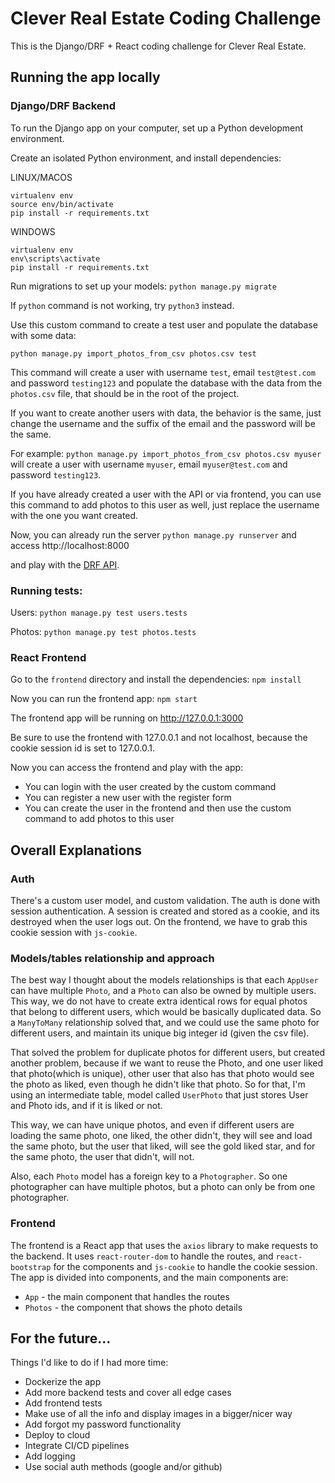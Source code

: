 # Clever Real Estate Coding Challenge

This is the Django/DRF + React coding challenge for Clever Real Estate.

## Running the app locally

### Django/DRF Backend

To run the Django app on your computer, set up a Python development environment.

Create an isolated Python environment, and install dependencies:

LINUX/MACOS
```
virtualenv env
source env/bin/activate
pip install -r requirements.txt
```
WINDOWS
```
virtualenv env
env\scripts\activate
pip install -r requirements.txt
```

Run migrations to set up your models:
`python manage.py migrate`

If `python` command is not working, try `python3` instead.

Use this custom command to create a test user and populate the database with some data:

`python manage.py import_photos_from_csv photos.csv test`

This command will create a user with username `test`, email `test@test.com`
and password `testing123` and populate the database with the data from the `photos.csv`
file, that should be in the root of the project.

If you want to create another users with data, the behavior is the same, just change the username
and the suffix of the email and the password will be the same.

For example: `python manage.py import_photos_from_csv photos.csv myuser`
will create a user with username `myuser`, email `myuser@test.com` and password `testing123`.

If you have already created a user with the API or via frontend, you can use this command
to add photos to this user as well, just replace the username with the one you want created.


Now, you can already run the server
`python manage.py runserver`
and access http://localhost:8000

and play with the [DRF API]().

### Running tests:
Users:
`python manage.py test users.tests`

Photos:
`python manage.py test photos.tests`

### React Frontend

Go to the `frontend` directory and install the dependencies:
`npm install`

Now you can run the frontend app:
`npm start`

The frontend app will be running on http://127.0.0.1:3000

Be sure to use the frontend with 127.0.0.1 and not localhost, because
the cookie session id is set to 127.0.0.1.

Now you can access the frontend and play with the app:
- You can login with the user created by the custom command
- You can register a new user with the register form
- You can create the user in the frontend and then use the custom command to add photos to this user


## Overall Explanations

### Auth
There's a custom user model, and custom validation.
The auth is done with session authentication. A session is
created and stored as a cookie, and its destroyed when the user logs out.
On the frontend, we have to grab this cookie session with `js-cookie`.

### Models/tables relationship and approach
The best way I thought about the models relationships is that each 
`AppUser` can have multiple `Photo`, and a `Photo` can also be owned by multiple users.
This way, we do not have to create extra identical rows for equal 
photos that belong to different users, which would be basically duplicated data.
So a `ManyToMany` relationship solved that, and we could use the same photo for different users,
and maintain its unique big integer id (given the csv file).

That solved the problem for duplicate photos for different users, but created another problem,
because if we want to reuse the Photo, and one user liked that photo(which is unique),
other user that also has that photo would see the photo as liked, even though he didn't like that photo.
So for that, I'm using an intermediate table, model called `UserPhoto` that just stores User and Photo
ids, and if it is liked or not.

This way, we can have unique photos, and even if different users are loading the same photo,
one liked, the other didn't, they will see and load the same photo, but the user
that liked, will see the gold liked star, and for the same photo, the user that didn't, will not.

Also, each `Photo` model has a foreign key to a `Photographer`. So one photographer
can have multiple photos, but a photo can only be from one photographer.


### Frontend
The frontend is a React app that uses the `axios` library to make requests to the backend.
It uses `react-router-dom` to handle the routes, and `react-bootstrap` for the components
and `js-cookie` to handle the cookie session.
The app is divided into components, and the main components are:
- `App` - the main component that handles the routes
- `Photos` - the component that shows the photo details

## For the future...

Things I'd like to do if I had more time:
- Dockerize the app
- Add more backend tests and cover all edge cases
- Add frontend tests
- Make use of all the info and display images in a bigger/nicer way
- Add forgot my password functionality
- Deploy to cloud
- Integrate CI/CD pipelines
- Add logging
- Use social auth methods (google and/or github)